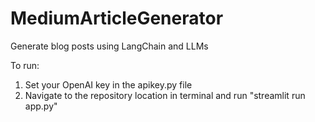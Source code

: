 # MediumArticleGenerator
Generate blog posts using LangChain and LLMs

To run:
1. Set your OpenAI key in the apikey.py file
2. Navigate to the repository location in terminal and run "streamlit run app.py"
